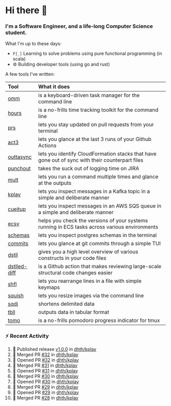 Hi there 👋
===

### I'm a Software Engineer, and a life-long Computer Science student.


What I'm up to these days:

- `F[_]` Learning to solve problems using pure functional programming (in scala)
- ⚙️ Building developer tools (using go and rust)

A few tools I've written:

| Tool                                                        | What it does                                                                                    |
|:------------------------------------------------------------|:------------------------------------------------------------------------------------------------|
| [omm](https://github.com/dhth/omm)                          | is a keyboard-driven task manager for the command line                                          |
| [hours](https://github.com/dhth/hours)                      | is a no-frills time tracking toolkit for the command line                                       |
| [prs](https://github.com/dhth/prs)                          | lets you stay updated on pull requests from your terminal                                       |
| [act3](https://github.com/dhth/act3)                        | lets you glance at the last 3 runs of your Github Actions                                       |
| [outtasync](https://github.com/dhth/outtasync)              | lets you identify CloudFormation stacks that have gone out of sync with their counterpart files |
| [punchout](https://github.com/dhth/punchout)                | takes the suck out of logging time on JIRA                                                      |
| [mult](https://github.com/dhth/mult)                        | lets you run a command multiple times and glance at the outputs                                 |
| [kplay](https://github.com/dhth/kplay)                      | lets you inspect messages in a Kafka topic in a simple and deliberate manner                    |
| [cueitup](https://github.com/dhth/cueitup)                  | lets you inspect messages in an AWS SQS queue in a simple and deliberate manner                 |
| [ecsv](https://github.com/dhth/ecsv)                        | helps you check the versions of your systems running in ECS tasks across various environments   |
| [schemas](https://github.com/dhth/schemas)                  | lets you inspect postgres schemas in the terminal                                               |
| [commits](https://github.com/dhth/commits)                  | lets you glance at git commits through a simple TUI                                             |
| [dstll](https://github.com/dhth/dstll)                      | gives you a high level overview of various constructs in your code files                        |
| [dstlled-diff](https://github.com/dhth/dstlled-diff-action) | is a Github action that makes reviewing large-scale structural code changes easier              |
| [shfl](https://github.com/dhth/shfl)                        | lets you rearrange lines in a file with simple keymaps                                          |
| [squish](https://github.com/dhth/squish)                    | lets you resize images via the command line                                                     |
| [sqdj](https://github.com/dhth/sqdj)                        | shortens delimited data                                                                         |
| [tbll](https://github.com/dhth/tbll)                        | outputs data in tabular format                                                                  |
| [tomo](https://github.com/dhth/tomo)                        | is a no-frills pomodoro progress indicator for tmux                                             |

### :zap: Recent Activity

<!--START_SECTION:activity-->
1. 🚀 Published release [v1.0.0](https://github.com/dhth/kplay/releases/tag/v1.0.0) in [dhth/kplay](https://github.com/dhth/kplay)
2. 🎉 Merged PR [#32](https://github.com/dhth/kplay/pull/32) in [dhth/kplay](https://github.com/dhth/kplay)
3. 💪 Opened PR [#32](https://github.com/dhth/kplay/pull/32) in [dhth/kplay](https://github.com/dhth/kplay)
4. 🎉 Merged PR [#31](https://github.com/dhth/kplay/pull/31) in [dhth/kplay](https://github.com/dhth/kplay)
5. 💪 Opened PR [#31](https://github.com/dhth/kplay/pull/31) in [dhth/kplay](https://github.com/dhth/kplay)
6. 🎉 Merged PR [#30](https://github.com/dhth/kplay/pull/30) in [dhth/kplay](https://github.com/dhth/kplay)
7. 💪 Opened PR [#30](https://github.com/dhth/kplay/pull/30) in [dhth/kplay](https://github.com/dhth/kplay)
8. 🎉 Merged PR [#29](https://github.com/dhth/kplay/pull/29) in [dhth/kplay](https://github.com/dhth/kplay)
9. 💪 Opened PR [#29](https://github.com/dhth/kplay/pull/29) in [dhth/kplay](https://github.com/dhth/kplay)
10. 🎉 Merged PR [#28](https://github.com/dhth/kplay/pull/28) in [dhth/kplay](https://github.com/dhth/kplay)
<!--END_SECTION:activity-->

